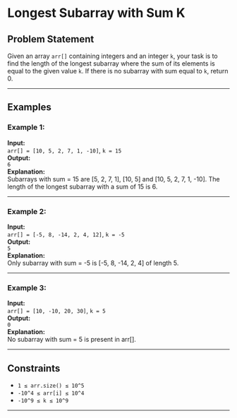 # Longest Subarray with Sum K

## Problem Statement
Given an array `arr[]` containing integers and an integer `k`, your task is to find the length of the longest subarray where the sum of its elements is equal to the given value `k`. If there is no subarray with sum equal to `k`, return 0.

---

## Examples

### Example 1:
**Input:**  
`arr[] = [10, 5, 2, 7, 1, -10]`, `k = 15`  
**Output:**  
`6`  
**Explanation:**  
Subarrays with sum = 15 are [5, 2, 7, 1], [10, 5] and [10, 5, 2, 7, 1, -10]. The length of the longest subarray with a sum of 15 is 6.

---

### Example 2:
**Input:**  
`arr[] = [-5, 8, -14, 2, 4, 12]`, `k = -5`  
**Output:**  
`5`  
**Explanation:**  
Only subarray with sum = -5 is [-5, 8, -14, 2, 4] of length 5.

---

### Example 3:
**Input:**  
`arr[] = [10, -10, 20, 30]`, `k = 5`  
**Output:**  
`0`  
**Explanation:**  
No subarray with sum = 5 is present in arr[].

---

## Constraints
- `1 ≤ arr.size() ≤ 10^5`
- `-10^4 ≤ arr[i] ≤ 10^4`
- `-10^9 ≤ k ≤ 10^9`

---
